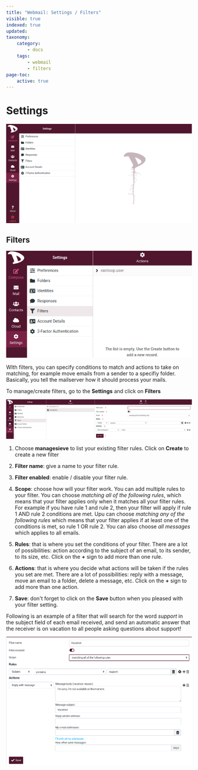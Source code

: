 ```yaml
---
title: "Webmail: Settings / Filters"
visible: true
indexed: true
updated:
taxonomy:
    category:
        - docs
    tags:
        - webmail
        - filters
page-toc:
    active: true
---
```


# Settings

![Settings](../settings.png)

## Filters

![Filters](en/set_filters.png)

WIth filters, you can specify conditions to match and actions to take on matching, for example move emails from a sender to a specifiy folder. Basically, you tell the mailserver how it should process your mails.

To manage/create filters, go to the **Settings** and click on **Filters**

![Filters](en/filters.png)

1. Choose **managesieve** to list your existing filter rules. Click on **Create** to create a new filter

2. **Filter name**: give a name to your filter rule.

3. **Filter enabled**: enable / disable your filter rule.

4. **Scope**: choose how will your filter work. You can add multiple rules to your filter. You can choose *matching all of the following rules*, which means that your filter applies only when it matches all your filter rules. For example if you have rule 1 and rule 2, then your filter will apply if rule 1 AND rule 2 conditions are met. Upu can choose *matching any of the following rules* which means that your filter applies if at least one of the conditions is met, so rule 1 OR rule 2. You can also choose *all messages* which applies to all emails.

5. **Rules**: that is where you set the conditions of your filter. There are a lot of possibilities: action according to the subject of an email, to its sender, to its size, etc. Click on the **+** sign to add more than one rule.

6. **Actions**: that is where you decide what actions will be taken if the rules you set are met. There are a lot of possibilities: reply with a message, move an email to a folder, delete a message, etc.  Click on the **+** sign to add more than one action.

7. **Save**: don't forget to click on the **Save** button when you pleased with your filter setting.

Following is an example of a filter that will search for the word *support* in the subject field of each email received, and send an automatic answer that the receiver is on vacation to all people asking questions about support!

![Filters](en/filters_example.png)
